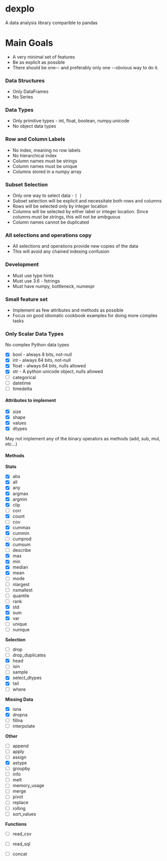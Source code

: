 # dexplo
A data analysis library comparible to pandas

# Main Goals
* A very minimal set of features 
* Be as explicit as possible
* There should be one-- and preferably only one --obvious way to do it.

### Data Structures
* Only DataFrames
* No Series

### Data Types
* Only primitive types - int, float, boolean, numpy.unicode
* No object data types

### Row and Column Labels
* No index, meaning no row labels
* No hierarchical index
* Column names must be strings
* Column names must be unique
* Columns stored in a numpy array

### Subset Selection
* Only one way to select data - `[ ]`
* Subset selection will be explicit and necessitate both rows and columns
* Rows will be selected only by integer location
* Columns will be selected by either label or integer location. Since columns must be strings, this will not be amibguous
* Column names cannot be duplicated

### All selections and operations copy
* All selections and operations provide new copies of the data
* This will avoid any chained indexing confusion

### Development
* Must use type hints
* Must use 3.6 - fstrings
* Must have numpy, bottleneck, numexpr


### Small feature set
* Implement as few attributes and methods as possible
* Focus on good idiomatic cookbook examples for doing more complex tasks

### Only Scalar Data Types
No complex Python data types
- [x] bool - always 8 bits, not-null
- [x] int - always 64 bits, not-null
- [x] float - always 64 bits, nulls allowed
- [x] str - A python unicode object, nulls allowed
- [ ] categorical
- [ ] datetime
- [ ] timedelta

#### Attributes to implement
- [x] size
- [x] shape
- [x] values
- [x] dtypes

May not implement any of the binary operators as methods (add, sub, mul, etc...)

#### Methods
**Stats**
- [x] abs
- [x] all
- [x] any
- [x] argmax
- [x] argmin
- [x] clip
- [ ] corr
- [x] count
- [ ] cov
- [x] cummax
- [x] cummin
- [ ] cumprod
- [x] cumsum
- [ ] describe
- [x] max
- [x] min
- [x] median
- [x] mean
- [ ] mode
- [ ] nlargest
- [ ] nsmallest
- [ ] quantile
- [ ] rank
- [x] std
- [x] sum
- [x] var
- [ ] unique
- [ ] nunique

**Selection**
- [ ] drop
- [ ] drop_duplicates
- [x] head
- [ ] isin
- [ ] sample
- [x] select_dtypes
- [x] tail
- [ ] where

**Missing Data**
- [x] isna
- [x] dropna
- [ ] fillna
- [ ] interpolate

**Other**
- [ ] append
- [ ] apply
- [ ] assign
- [x] astype
- [ ] groupby
- [ ] info
- [ ] melt
- [ ] memory_usage
- [ ] merge
- [ ] pivot
- [ ] replace
- [ ] rolling
- [ ] sort_values

**Functions**
- [ ] read_csv
- [ ] read_sql
- [ ] concat

